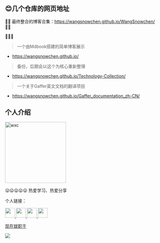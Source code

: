 ## 😊几个仓库的网页地址

🎀🎀
最终整合的博客合集：https://wangsnowchen.github.io/WangSnowchen/
🎀🎀


🎉🎉🎉
> 一个由Mdbook搭建的简单博客展示

* https://wangsnowchen.github.io/

> 备份，后期会以这个为核心重新整理
* https://wangsnowchen.github.io/Technology-Collection/

> 一个关于Gaffer英文文档的翻译项目
* https://wangsnowchen.github.io/Gaffer_documentation_zh-CN/

## 个人介绍

<img src="https://github.com/WangSnowchen/WangSnowchen.github.io/blob/main/img/wxc.png" width=200 height=200 alt="wxc" style="vertical-align:center;">

😛😛😛😛😛
热爱学习、热爱分享

个人链接：
<p><a href="https://github.com/WangSnowchen"><img height="32" width="32" src="https://github.com/WangSnowchen/WangSnowchen.github.io/blob/main/img/github.svg">
<a href="https://www.zhihu.com/people/henzhu"><img height="32" width="32" src="https://github.com/WangSnowchen/WangSnowchen.github.io/blob/main/img/zhihu.svg">
<a href="https://weibo.com/henzhu"><img height="32" width="32" src="https://github.com/WangSnowchen/WangSnowchen.github.io/blob/main/img/sinaweibo.svg">
<a href="https://space.bilibili.com/15008446"><img height="32" width="32" src="https://github.com/WangSnowchen/WangSnowchen.github.io/blob/main/img/bilibili.svg"></p>

  
  现在就职于
  
<img src="https://github.com/WangSnowchen/WangSnowchen.github.io/blob/main/img/20230201110221739.png">


<!--
**WangSnowchen/WangSnowchen** is a ✨ _special_ ✨ repository because its `README.md` (this file) appears on your GitHub profile.

Here are some ideas to get you started:

🔭 I’m currently working on ...
- 🌱 I’m currently learning ...
- 👯 I’m looking to collaborate on ...
- 🤔 I’m looking for help with ...
- 💬 Ask me about ...
- 📫 How to reach me: ...
- 😄 Pronouns: ...
- ⚡ Fun fact: ...
-->
